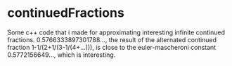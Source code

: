 # continuedFractions
Some c++ code that i made for approximating interesting infinite continued fractions.
0.5766333897301788..., the result of the alternated continued fraction 1-1/(2+1/(3-1/(4+...))), is close to the euler-mascheroni constant 0.5772156649..., which is interesting.
